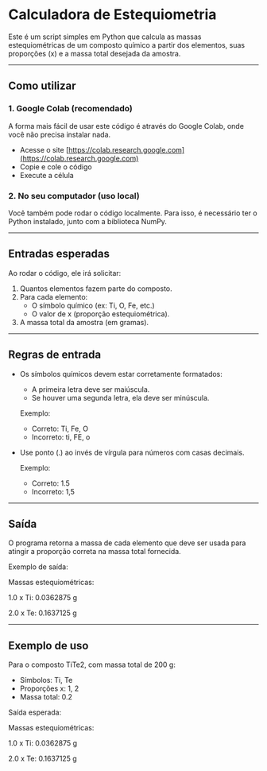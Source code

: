 # Calculadora de Estequiometria

Este é um script simples em Python que calcula as massas estequiométricas de um composto químico a partir dos elementos, suas proporções (x) e a massa total desejada da amostra.

---

## Como utilizar

### 1. Google Colab (recomendado)

A forma mais fácil de usar este código é através do Google Colab, onde você não precisa instalar nada.

- Acesse o site [https://colab.research.google.com](https://colab.research.google.com)
- Copie e cole o código
- Execute a célula

### 2. No seu computador (uso local)

Você também pode rodar o código localmente. Para isso, é necessário ter o Python instalado, junto com a biblioteca NumPy.

---

## Entradas esperadas

Ao rodar o código, ele irá solicitar:

1. Quantos elementos fazem parte do composto.
2. Para cada elemento:
   - O símbolo químico (ex: Ti, O, Fe, etc.)
   - O valor de x (proporção estequiométrica).
3. A massa total da amostra (em gramas).

---

## Regras de entrada

- Os símbolos químicos devem estar corretamente formatados:
  - A primeira letra deve ser maiúscula.
  - Se houver uma segunda letra, ela deve ser minúscula.

  Exemplo:
  - Correto: Ti, Fe, O
  - Incorreto: ti, FE, o

- Use ponto (.) ao invés de vírgula para números com casas decimais.

  Exemplo:
  - Correto: 1.5
  - Incorreto: 1,5

---

## Saída

O programa retorna a massa de cada elemento que deve ser usada para atingir a proporção correta na massa total fornecida.

Exemplo de saída:

Massas estequiométricas:

1.0 x Ti: 0.0362875 g

2.0 x Te: 0.1637125 g


---

## Exemplo de uso

Para o composto TiTe2, com massa total de 200 g:

- Símbolos: Ti, Te
- Proporções x: 1, 2
- Massa total: 0.2

Saída esperada:

Massas estequiométricas:

1.0 x Ti: 0.0362875 g

2.0 x Te: 0.1637125 g

